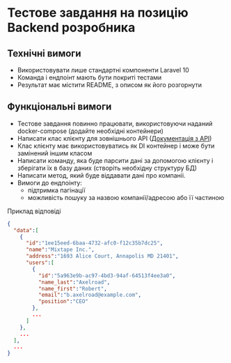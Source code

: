 # Тестове завдання на позицію Backend розробника

## Технічні вимоги
- Використовувати лише стандартні компоненти Laravel 10
- Команда і ендпоінт мають бути покриті тестами
- Результат має містити README, з описом як його розгорнути

## Функціональні вимоги

- Тестове завдання повинно працювати, використовуючи наданий docker-compose (додайте необхідні контейнери)
- Написати клас клієнту для зовнішнього АРІ ([Документація з АРІ](api.md))
- Клас клієнту має використовуватись як DI контейнер і може бути замінений іншим класом
- Написати команду, яка буде парсити дані за допомогою клієнту і зберігати їх в базу даних (створіть необхідну структуру БД)
- Написати метод, який буде віддавати дані про компаніі.
- Вимоги до ендпоінту:
  - підтримка пагінації
  - можливість пошуку за назвою компанії/адресою або її частиною

Приклад відповіді
```json
{
  "data":[
    {
      "id":"1ee15eed-6baa-4732-afc0-f12c35b7dc25",
      "name":"Mixtape Inc.",
      "address":"1693 Alice Court, Annapolis MD 21401",
      "users":[
        {
          "id":"5a963e9b-ac97-4bd3-94af-64513f4ee3a0",
          "name_last":"Axelroad",
          "name_first":"Robert",
          "email":"b.axelroad@example.com",
          "position":"CEO"
        },
        ...
      ]
    },
    ...
  ],
  ...
}
```


